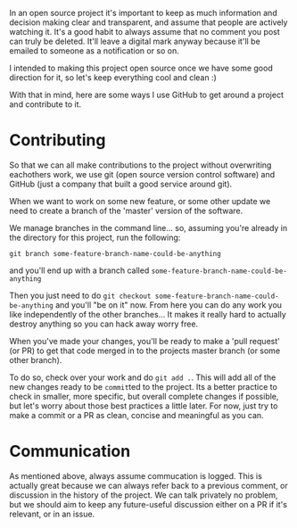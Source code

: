 In an open source project it's important to keep as much information and decision making clear and transparent, and assume that people are actively watching it.
It's a good habit to always assume that no comment you post can truly be deleted. It'll leave a digital mark anyway because it'll be emailed to someone as a notification or so on.

I intended to making this project open source once we have some good direction for it, so let's keep everything cool and clean :)

With that in mind, here are some ways I use GitHub to get around a project and contribute to it.

# Contributing

So that we can all make contributions to the project without overwriting eachothers work, we use git (open source version control software) and GitHub (just a company that built a good service around git).

When we want to work on some new feature, or some other update we need to create a branch of the 'master' version of the software.

We manage branches in the command line... so, assuming you're already in the directory for this project, run the following:

`git branch some-feature-branch-name-could-be-anything`

and you'll end up with a branch called `some-feature-branch-name-could-be-anything`

Then you just need to do `git checkout some-feature-branch-name-could-be-anything` and you'll "be on it" now. From here you can do any work you like independently of the other branches... It makes it really hard to actually destroy anything so you can hack away worry free.

When you've made your changes, you'll be ready to make a 'pull request' (or PR) to get that code merged in to the projects master branch (or some other branch).

To do so, check over your work and do `git add .`. This will add all of the new changes ready to be `commit`ted to the project. Its a better practice to check in smaller, more specific, but overall complete changes if possible, but let's worry about those best practices a little later. For now, just try to make a commit or a PR as clean, concise and meaningful as you can.

# Communication

As mentioned above, always assume commucation is logged.
This is actually great because we can always refer back to a previous comment, or discussion in the history of the project.
We can talk privately no problem, but we should aim to keep any future-useful discussion either on a PR if it's relevant, or in an issue.
